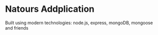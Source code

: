 # Natours Addplication

Built using modern technologies: node.js, express, mongoDB, mongoose and friends
